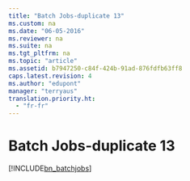 ```yaml
---
title: "Batch Jobs-duplicate 13"
ms.custom: na
ms.date: "06-05-2016"
ms.reviewer: na
ms.suite: na
ms.tgt_pltfrm: na
ms.topic: "article"
ms.assetid: b7947250-c84f-424b-91ad-876fdfb63ff8
caps.latest.revision: 4
ms.author: "edupont"
manager: "terryaus"
translation.priority.ht: 
  - "fr-fr"
---
```

# Batch Jobs-duplicate 13
[!INCLUDE[bn_batchjobs](../../LocalFunctionalityForMicrosoftDynamicsNav2016/Australia/includes/bn_batchjobs_md.md)]